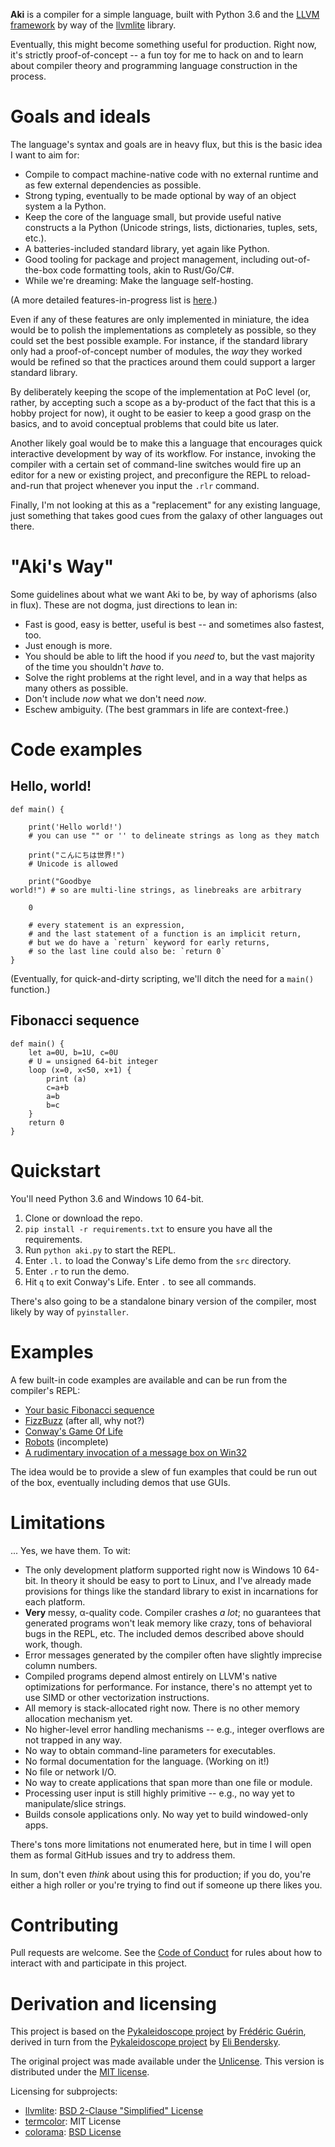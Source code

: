 
**Aki** is a compiler for a simple language, built with Python 3.6 and the [LLVM framework](https://www.llvm.org) by way of the [llvmlite](http://llvmlite.pydata.org/en/latest/) library.

Eventually, this might become something useful for production. Right now, it's strictly proof-of-concept -- a fun toy for me to hack on and to learn about compiler theory and programming language construction in the process.

# Goals and ideals

The language's syntax and goals are in heavy flux, but this is the basic idea I want to aim for:

* Compile to compact machine-native code with no external runtime and as few external dependencies as possible.
* Strong typing, eventually to be made optional by way of an object system a la Python.
* Keep the core of the language small, but provide useful native constructs a la Python (Unicode strings, lists, dictionaries, tuples, sets, etc.).
* A batteries-included standard library, yet again like Python.
* Good tooling for package and project management, including out-of-the-box code formatting tools, akin to Rust/Go/C#.
* While we're dreaming: Make the language self-hosting.

(A more detailed features-in-progress list is [here](mvp.md).)

Even if any of these features are only implemented in miniature, the idea would be to polish the implementations as completely as possible, so they could set the best possible example. For instance, if the standard library only had a proof-of-concept number of modules, the *way* they worked would be refined so that the practices around them could support a larger standard library.

By deliberately keeping the scope of the implementation at PoC level (or, rather, by accepting such a scope as a by-product of the fact that this is a hobby project for now), it ought to be easier to keep a good grasp on the basics, and to avoid conceptual problems that could bite us later.

Another likely goal would be to make this a language that encourages quick interactive development by way of its workflow. For instance, invoking the compiler with a certain set of command-line switches would fire up an editor for a new or existing project, and preconfigure the REPL to reload-and-run that project whenever you input the `.rlr` command.

Finally, I'm not looking at this as a "replacement" for any existing language, just something that takes good cues from the galaxy of other languages out there.

# "Aki's Way"

Some guidelines about what we want Aki to be, by way of aphorisms (also in flux). These are not dogma, just directions to lean in:

* Fast is good, easy is better, useful is best -- and sometimes also fastest, too.
* Just enough is more.
* You should be able to lift the hood if you *need* to, but the vast majority of the time you shouldn't *have* to.
* Solve the right problems at the right level, and in a way that helps as many others as possible.
* Don't include *now* what we don't need *now*.
* Eschew ambiguity. (The best grammars in life are context-free.)

# Code examples

## Hello, world!

```
def main() {
    
    print('Hello world!')
    # you can use "" or '' to delineate strings as long as they match

    print("こんにちは世界!")
    # Unicode is allowed

    print("Goodbye
world!") # so are multi-line strings, as linebreaks are arbitrary

    0

    # every statement is an expression,
    # and the last statement of a function is an implicit return,
    # but we do have a `return` keyword for early returns,
    # so the last line could also be: `return 0`
}
```

(Eventually, for quick-and-dirty scripting, we'll ditch the need for a `main()` function.)

## Fibonacci sequence

```
def main() {
    let a=0U, b=1U, c=0U
    # U = unsigned 64-bit integer
    loop (x=0, x<50, x+1) {
        print (a)
        c=a+b
        a=b
        b=c
    }
    return 0
}
```

# Quickstart

You'll need Python 3.6 and Windows 10 64-bit.

1. Clone or download the repo.
2. `pip install -r requirements.txt` to ensure you have all the requirements.
2. Run `python aki.py` to start the REPL.
3. Enter `.l.` to load the Conway's Life demo from the `src` directory.
4. Enter `.r` to run the demo.
5. Hit `q` to exit Conway's Life. Enter `.` to see all commands.

There's also going to be a standalone binary version of the compiler, most likely by way of `pyinstaller`.

# Examples

A few built-in code examples are available and can be run from the compiler's REPL:

* [Your basic Fibonacci sequence](src/fib.aki)
* [FizzBuzz](src/fb.aki) (after all, why not?)
* [Conway's Game Of Life](src/l.aki)
* [Robots](src/robots.aki) (incomplete)
* [A rudimentary invocation of a message box on Win32](src/msg.aki)

The idea would be to provide a slew of fun examples that could be run out of the box, eventually including demos that use GUIs.

# Limitations

... Yes, we have them. To wit:

* The only development platform supported right now is Windows 10 64-bit. In theory it should be easy to port to Linux, and I've already made provisions for things like the standard library to exist in incarnations for each platform.
* **Very** messy, α-quality code. Compiler crashes *a lot*; no guarantees that generated programs won't leak memory like crazy, tons of behavioral bugs in the REPL, etc. The included demos described above should work, though.
* Error messages generated by the compiler often have slightly imprecise column numbers.
* Compiled programs depend almost entirely on LLVM's native optimizations for performance. For instance, there's no attempt yet to use SIMD or other vectorization instructions.
* All memory is stack-allocated right now. There is no other memory allocation mechanism yet.
* No higher-level error handling mechanisms -- e.g., integer overflows are not trapped in any way.
* No way to obtain command-line parameters for executables.
* No formal documentation for the language. (Working on it!)
* No file or network I/O.
* No way to create applications that span more than one file or module.
* Processing user input is still highly primitive -- e.g., no way yet to manipulate/slice strings.
* Builds console applications only. No way yet to build windowed-only apps.

There's tons more limitations not enumerated here, but in time I will open them as formal GitHub issues and try to address them.

In sum, don't even *think* about using this for production; if you do, you're either a high roller or you're trying to find out if someone up there likes you.

# Contributing

Pull requests are welcome. See the [Code of Conduct](code-of-conduct.md) for rules about how to interact with and participate in this project.

# Derivation and licensing

This project is based on the 
[Pykaleidoscope project](https://github.com/frederickjeanguerin/pykaleidoscope) by [Frédéric Guérin](https://github.com/frederickjeanguerin), 
derived in turn from the [Pykaleidoscope project](https://github.com/eliben/pykaleidoscope) by [Eli Bendersky](https://github.com/eliben).

The original project was made available under the [Unlicense](https://github.com/eliben/pykaleidoscope/blob/master/LICENSE). This version is distributed under the [MIT license](LICENSE.TXT).

Licensing for subprojects:

* [llvmlite](http://llvmlite.pydata.org/en/latest/): [BSD 2-Clause "Simplified" License](https://github.com/numba/llvmlite/blob/master/LICENSE)
* [termcolor](https://pypi.org/project/termcolor/): MIT License
* [colorama](https://pypi.org/project/colorama/): [BSD License](https://github.com/tartley/colorama/blob/master/LICENSE.txt)

